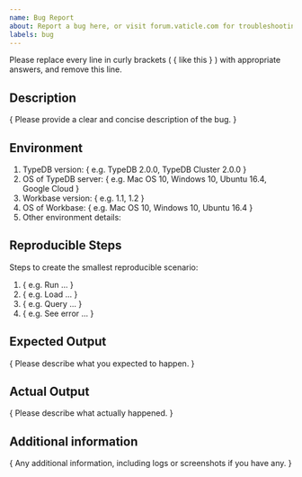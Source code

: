 ```yaml
---
name: Bug Report
about: Report a bug here, or visit forum.vaticle.com for troubleshooting discussions
labels: bug
---
```


Please replace every line in curly brackets ( { like this } ) with appropriate answers, and remove this line.

## Description

{ Please provide a clear and concise description of the bug. }

## Environment

1. TypeDB version: { e.g. TypeDB 2.0.0, TypeDB Cluster 2.0.0 }
2. OS of TypeDB server: { e.g. Mac OS 10, Windows 10, Ubuntu 16.4, Google Cloud }
3. Workbase version: { e.g. 1.1, 1.2 }
4. OS of Workbase: { e.g. Mac OS 10, Windows 10, Ubuntu 16.4 }
5. Other environment details:

## Reproducible Steps

Steps to create the smallest reproducible scenario:
1. { e.g. Run ... }
2. { e.g. Load ... }
3. { e.g. Query ... }
4. { e.g. See error ... }

## Expected Output

{ Please describe what you expected to happen. }

## Actual Output

{ Please describe what actually happened. }
 
## Additional information

{ Any additional information, including logs or screenshots if you have any. }
